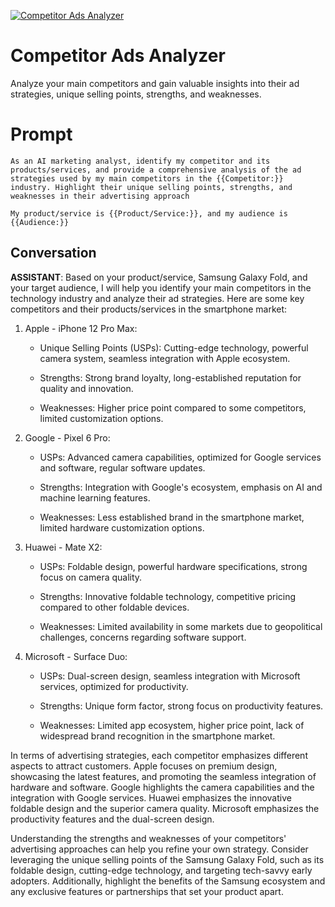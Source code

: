
[![Competitor Ads Analyzer ](https://flow-prompt-covers.s3.us-west-1.amazonaws.com/icon/realistic/real_8.png)]()
# Competitor Ads Analyzer  
Analyze your main competitors and gain valuable insights into their ad strategies, unique selling points, strengths, and weaknesses. 

# Prompt

```
As an AI marketing analyst, identify my competitor and its products/services, and provide a comprehensive analysis of the ad strategies used by my main competitors in the {{Competitor:}} industry. Highlight their unique selling points, strengths, and weaknesses in their advertising approach

My product/service is {{Product/Service:}}, and my audience is {{Audience:}}

```

## Conversation

**ASSISTANT**: Based on your product/service, Samsung Galaxy Fold, and your target audience, I will help you identify your main competitors in the technology industry and analyze their ad strategies. Here are some key competitors and their products/services in the smartphone market:



1. Apple - iPhone 12 Pro Max:

   - Unique Selling Points (USPs): Cutting-edge technology, powerful camera system, seamless integration with Apple ecosystem.

   - Strengths: Strong brand loyalty, long-established reputation for quality and innovation.

   - Weaknesses: Higher price point compared to some competitors, limited customization options.



2. Google - Pixel 6 Pro:

   - USPs: Advanced camera capabilities, optimized for Google services and software, regular software updates.

   - Strengths: Integration with Google's ecosystem, emphasis on AI and machine learning features.

   - Weaknesses: Less established brand in the smartphone market, limited hardware customization options.



3. Huawei - Mate X2:

   - USPs: Foldable design, powerful hardware specifications, strong focus on camera quality.

   - Strengths: Innovative foldable technology, competitive pricing compared to other foldable devices.

   - Weaknesses: Limited availability in some markets due to geopolitical challenges, concerns regarding software support.



4. Microsoft - Surface Duo:

   - USPs: Dual-screen design, seamless integration with Microsoft services, optimized for productivity.

   - Strengths: Unique form factor, strong focus on productivity features.

   - Weaknesses: Limited app ecosystem, higher price point, lack of widespread brand recognition in the smartphone market.



In terms of advertising strategies, each competitor emphasizes different aspects to attract customers. Apple focuses on premium design, showcasing the latest features, and promoting the seamless integration of hardware and software. Google highlights the camera capabilities and the integration with Google services. Huawei emphasizes the innovative foldable design and the superior camera quality. Microsoft emphasizes the productivity features and the dual-screen design.



Understanding the strengths and weaknesses of your competitors' advertising approaches can help you refine your own strategy. Consider leveraging the unique selling points of the Samsung Galaxy Fold, such as its foldable design, cutting-edge technology, and targeting tech-savvy early adopters. Additionally, highlight the benefits of the Samsung ecosystem and any exclusive features or partnerships that set your product apart.


